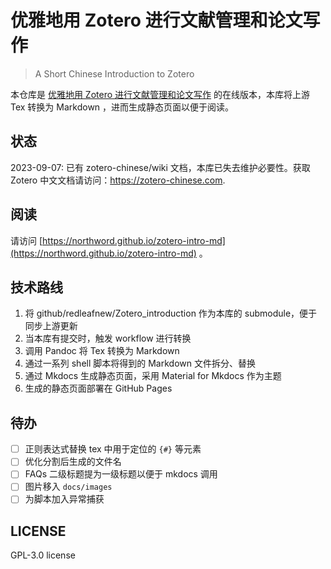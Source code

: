 # 优雅地用 Zotero 进行文献管理和论文写作

> A Short Chinese Introduction to Zotero

本仓库是 [优雅地用 Zotero 进行文献管理和论文写作](https://github.com/redleafnew/Zotero_introduction) 的在线版本，本库将上游 Tex 转换为 Markdown ，进而生成静态页面以便于阅读。

## 状态

2023-09-07: 已有 zotero-chinese/wiki 文档，本库已失去维护必要性。获取 Zotero 中文文档请访问：<https://zotero-chinese.com>.

## 阅读

请访问 [https://northword.github.io/zotero-intro-md](https://northword.github.io/zotero-intro-md) 。

## 技术路线

1. 将 github/redleafnew/Zotero_introduction 作为本库的 submodule，便于同步上游更新
2. 当本库有提交时，触发 workflow 进行转换
3. 调用 Pandoc 将 Tex 转换为 Markdown
4. 通过一系列 shell 脚本将得到的 Markdown 文件拆分、替换
5. 通过 Mkdocs 生成静态页面，采用 Material for Mkdocs 作为主题
6. 生成的静态页面部署在 GitHub Pages

## 待办

- [ ]  正则表达式替换 tex 中用于定位的 `{#}` 等元素
- [ ]  优化分割后生成的文件名
- [ ]  FAQs 二级标题提为一级标题以便于 mkdocs 调用
- [ ]  图片移入 `docs/images`
- [ ]  为脚本加入异常捕获

## LICENSE

GPL-3.0 license

